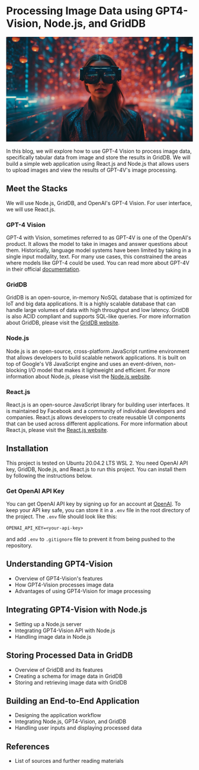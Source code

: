 # Processing Image Data using GPT4-Vision, Node.js, and GridDB

![blog-gpt4-cover](assets/blog-gpt4-cover.jpg)

In this blog, we will explore how to use GPT-4 Vision to process image data, specifically tabular data from image and store the results in GridDB. We will build a simple web application using React.js and Node.js that allows users to upload images and view the results of GPT-4V's image processing.

## Meet the Stacks

We will use Node.js, GridDB, and OpenAI's GPT-4 Vision. For user interface, we will use React.js.

### GPT-4 Vision

GPT-4 with Vision, sometimes referred to as GPT-4V is one of the OpenAI's product. It allows the model to take in images and answer questions about them. Historically, language model systems have been limited by taking in a single input modality, text. For many use cases, this constrained the areas where models like GPT-4 could be used. You can read more about GPT-4V in their official [documentation](https://platform.openai.com/docs/guides/vision).

### GridDB

GridDB is an open-source, in-memory NoSQL database that is optimized for IoT and big data applications. It is a highly scalable database that can handle large volumes of data with high throughput and low latency. GridDB is also ACID compliant and supports SQL-like queries. For more information about GridDB, please visit the [GridDB website](https://griddb.net/).

### Node.js

Node.js is an open-source, cross-platform JavaScript runtime environment that allows developers to build scalable network applications. It is built on top of Google's V8 JavaScript engine and uses an event-driven, non-blocking I/O model that makes it lightweight and efficient. For more information about Node.js, please visit the [Node.js website](https://nodejs.org/en/).

### React.js

React.js is an open-source JavaScript library for building user interfaces. It is maintained by Facebook and a community of individual developers and companies. React.js allows developers to create reusable UI components that can be used across different applications. For more information about React.js, please visit the [React.js website](https://reactjs.org/).

## Installation

This project is tested on Ubuntu 20.04.2 LTS WSL 2. You need OpenAI API key, GridDB, Node.js, and React.js to run this project. You can install them by following the instructions below.

### Get OpenAI API Key

You can get OpenAI API key by signing up for an account at [OpenAI](https://platform.openai.com/api-keys/). To keep your API key safe, you can store it in a `.env` file in the root directory of the project. The `.env` file should look like this:

```
OPENAI_API_KEY=<your-api-key>
```

and add `.env` to `.gitignore` file to prevent it from being pushed to the repository.


## Understanding GPT4-Vision

- Overview of GPT4-Vision's features
- How GPT4-Vision processes image data
- Advantages of using GPT4-Vision for image processing

## Integrating GPT4-Vision with Node.js

- Setting up a Node.js server
- Integrating GPT4-Vision API with Node.js
- Handling image data in Node.js

## Storing Processed Data in GridDB

- Overview of GridDB and its features
- Creating a schema for image data in GridDB
- Storing and retrieving image data with GridDB

## Building an End-to-End Application

- Designing the application workflow
- Integrating Node.js, GPT4-Vision, and GridDB
- Handling user inputs and displaying processed data

## References

- List of sources and further reading materials
